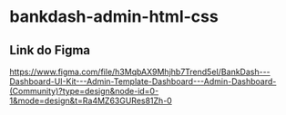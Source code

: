 # bankdash-admin-html-css

## Link do Figma

https://www.figma.com/file/h3MqbAX9Mhjhb7Trend5eI/BankDash---Dashboard-UI-Kit---Admin-Template-Dashboard---Admin-Dashboard-(Community)?type=design&node-id=0-1&mode=design&t=Ra4MZ63GURes81Zh-0
